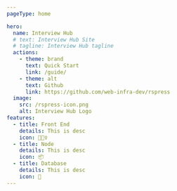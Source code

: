 ```yaml
---
pageType: home

hero:
  name: Interview Hub
  # text: Interview Hub Site
  # tagline: Interview Hub tagline
  actions:
    - theme: brand
      text: Quick Start
      link: /guide/
    - theme: alt
      text: Github
      link: https://github.com/web-infra-dev/rspress
  image:
    src: /rspress-icon.png
    alt: Interview Hub Logo
features:
  - title: Front End
    details: This is desc
    icon: 🏃🏻‍♀️
  - title: Node
    details: This is desc
    icon: 📦
  - title: Database
    details: This is desc
    icon: 🎨
---
```

